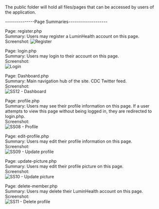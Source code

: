 The public folder will hold all files/pages that can be accessed by users of the application.

---------------Page Summaries--------------------

Page: register.php  
Summary: Users may register a LuminHealth account on this page.  
Screenshot:
![Register](https://user-images.githubusercontent.com/40231621/187822660-09f90226-38e2-494c-a0a5-191793706704.jpg)  
  
Page: login.php  
Summary: Users may login to their account on this page.  
Screenshot:  
![Login](https://user-images.githubusercontent.com/40231621/188530919-06fcc0b1-6e99-4792-86dd-35dc2c07a3af.jpg)  

Page: Dashboard.php  
Summary: Main navigation hub of the site. CDC Twitter feed.  
Screenshot:  
![SS12 - Dashboard](https://user-images.githubusercontent.com/40231621/190037807-424bd02f-202c-49c6-81d5-e93ce3234ca5.jpg)  

Page: profile.php  
Summary: Users may see their profile information on this page. If a user attempts to view this page without being logged in, they are redirected to login.php.  
Screenshot:  
![SS08 - Profile](https://user-images.githubusercontent.com/40231621/190037580-3dba4fc6-9e74-4878-8ddb-ded083f97ce5.jpg)    

Page: edit-profile.php  
Summary: Users may edit their profile information on this page.  
Screenshot:  
![SS09 - Update profile](https://user-images.githubusercontent.com/40231621/189794168-c2f687a6-3ebe-4470-9e5b-cb54ebff68f7.jpg)  

Page: update-picture.php  
Summary: Users may edit their profile picture on this page.  
Screenshot:  
![SS10 - Update picture](https://user-images.githubusercontent.com/40231621/189794302-4af7c0f1-985b-483a-9baf-a7cf411a3a91.jpg)  

Page: delete-member.php  
Summary: Users may delete their LuminHealth account on this page.  
Screenshot:  
![SS11 - Delete profile](https://user-images.githubusercontent.com/40231621/190037649-48536ee7-6e7e-4b8e-8f48-8cdc85c9dc6b.jpg)  
 
